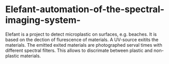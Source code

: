 # Elefant-automation-of-the-spectral-imaging-system-
Elefant is a project to detect microplastic on surfaces, e.g. beaches. It is based on the dection of flurescence of materials. A UV-source exitits the materials. The emitted exited materials are photographed serval times with different spectral filters. This allows to discrimate between plastic and non-plastic materials.
